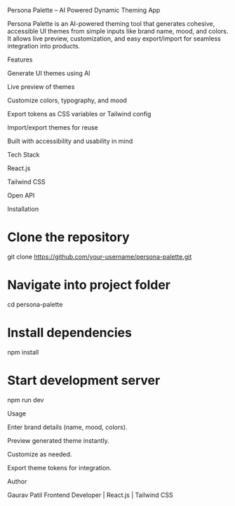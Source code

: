 Persona Palette – AI Powered Dynamic Theming App

Persona Palette is an AI-powered theming tool that generates cohesive, accessible UI themes from simple inputs like brand name, mood, and colors. It allows live preview, customization, and easy export/import for seamless integration into products.

Features

Generate UI themes using AI

Live preview of themes

Customize colors, typography, and mood

Export tokens as CSS variables or Tailwind config

Import/export themes for reuse

Built with accessibility and usability in mind

Tech Stack

React.js

Tailwind CSS

Open API

Installation
# Clone the repository
git clone https://github.com/your-username/persona-palette.git

# Navigate into project folder
cd persona-palette

# Install dependencies
npm install

# Start development server
npm run dev

Usage

Enter brand details (name, mood, colors).

Preview generated theme instantly.

Customize as needed.

Export theme tokens for integration.

Author

Gaurav Patil
Frontend Developer | React.js | Tailwind CSS
